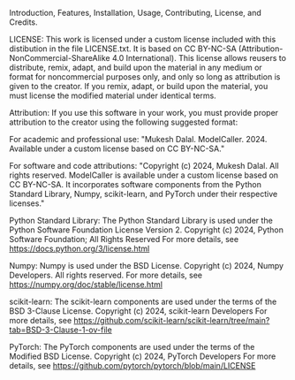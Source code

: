 Introduction, Features, Installation, Usage, Contributing, License, and Credits.

LICENSE:
This work is licensed under a custom license included with this distibution in the file LICENSE.txt. It is based on CC BY-NC-SA (Attribution-NonCommercial-ShareAlike 4.0 International). This license allows reusers to distribute, remix, adapt, and build upon the material in any medium or format for noncommercial purposes only, and only so long as attribution is given to the creator. If you remix, adapt, or build upon the material, you must license the modified material under identical terms.

Attribution:
If you use this software in your work, you must provide proper attribution to the creator using the following suggested format:

For academic and professional use:
"Mukesh Dalal. ModelCaller. 2024. Available under a custom license based on CC BY-NC-SA." 

For software and code attributions:
"Copyright (c) 2024, Mukesh Dalal. All rights reserved. 
ModelCaller is available under a custom license based on CC BY-NC-SA. It incorporates software components from the Python Standard Library, Numpy, scikit-learn, and PyTorch under their respective licenses."

Python Standard Library:
The Python Standard Library is used under the Python Software Foundation License Version 2.
Copyright (c) 2024, Python Software Foundation; All Rights Reserved
For more details, see https://docs.python.org/3/license.html

Numpy:
Numpy is used under the BSD License.
Copyright (c) 2024, Numpy Developers. All rights reserved.
For more details, see https://numpy.org/doc/stable/license.html

scikit-learn:
The scikit-learn components are used under the terms of the BSD 3-Clause License.
Copyright (c) 2024, scikit-learn Developers
For more details, see https://github.com/scikit-learn/scikit-learn/tree/main?tab=BSD-3-Clause-1-ov-file

PyTorch:
The PyTorch components are used under the terms of the Modified BSD License.
Copyright (c) 2024, PyTorch Developers
For more details, see https://github.com/pytorch/pytorch/blob/main/LICENSE
